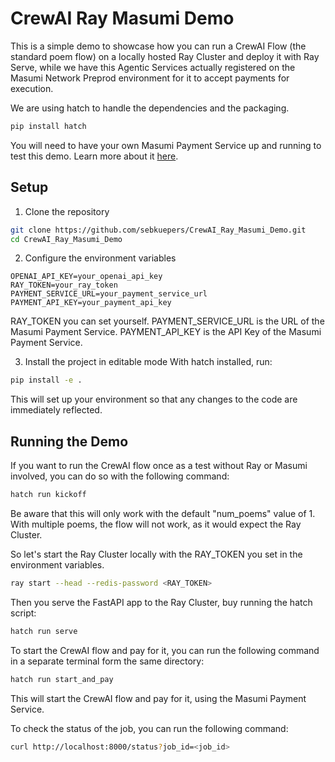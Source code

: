 # CrewAI Ray Masumi Demo

This is a simple demo to showcase how you can run a CrewAI Flow (the standard poem flow) on a locally hosted Ray Cluster and deploy it with Ray Serve, while we have this Agentic Services actually registered on the Masumi Network Preprod environment for it to accept payments for execution.

We are using hatch to handle the dependencies and the packaging.

```bash
pip install hatch
```

You will need to have your own Masumi Payment Service up and running to test this demo.
Learn more about it [here](https://docs.masumi.network/).

## Setup

1. Clone the repository

```bash
git clone https://github.com/sebkuepers/CrewAI_Ray_Masumi_Demo.git
cd CrewAI_Ray_Masumi_Demo
```

2. Configure the environment variables

```env
OPENAI_API_KEY=your_openai_api_key
RAY_TOKEN=your_ray_token
PAYMENT_SERVICE_URL=your_payment_service_url
PAYMENT_API_KEY=your_payment_api_key
```

RAY_TOKEN you can set yourself.
PAYMENT_SERVICE_URL is the URL of the Masumi Payment Service.
PAYMENT_API_KEY is the API Key of the Masumi Payment Service.

3. Install the project in editable mode
With hatch installed, run:

```bash
pip install -e .
```
This will set up your environment so that any changes to the code are immediately reflected.

## Running the Demo

If you want to run the CrewAI flow once as a test without Ray or Masumi involved, you can do so with the following command:

```bash
hatch run kickoff
```
Be aware that this will only work with the default "num_poems" value of 1.
With multiple poems, the flow will not work, as it would expect the Ray Cluster.


So let's start the Ray Cluster locally with the RAY_TOKEN you set in the environment variables.

```bash
ray start --head --redis-password <RAY_TOKEN>
```

Then you serve the FastAPI app to the Ray Cluster, buy running the hatch script:

```bash
hatch run serve
```

To start the CrewAI flow and pay for it, you can run the following command in a separate terminal form the same directory:

```bash
hatch run start_and_pay
```

This will start the CrewAI flow and pay for it, using the Masumi Payment Service.

To check the status of the job, you can run the following command:

```bash
curl http://localhost:8000/status?job_id=<job_id>
```



